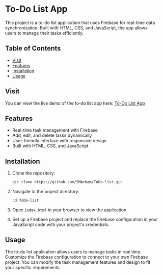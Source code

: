 

# To-Do List App

This project is a to-do list application that uses Firebase for real-time data synchronization. Built with HTML, CSS, and JavaScript, the app allows users to manage their tasks efficiently.

## Table of Contents

- [Visit](#visit)
- [Features](#features)
- [Installation](#installation)
- [Usage](#usage)

## Visit

You can view the live demo of the to-do list app here: [To-Do List App](https://to-do-list-sigma-lyart-90.vercel.app/)

## Features

- Real-time task management with Firebase
- Add, edit, and delete tasks dynamically
- User-friendly interface with responsive design
- Built with HTML, CSS, and JavaScript

## Installation

1. Clone the repository:

   ```bash
   git clone https://github.com/SMArham/ToDo-list.git
   ```

2. Navigate to the project directory:

   ```bash
   cd ToDo-list
   ```

3. Open `index.html` in your browser to view the application.

4. Set up a Firebase project and replace the Firebase configuration in your JavaScript code with your project's credentials.

## Usage

The to-do list application allows users to manage tasks in real time. Customize the Firebase configuration to connect to your own Firebase project. You can modify the task management features and design to fit your specific requirements.

